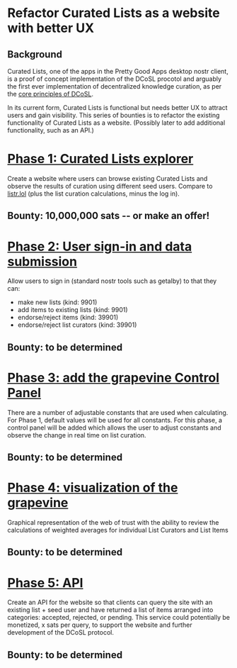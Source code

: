 Refactor Curated Lists as a website with better UX
=====

## Background

Curated Lists, one of the apps in the Pretty Good Apps desktop nostr client, is a proof of concept implementation of the DCoSL procotol and arguably the first ever implementation of decentralized knowledge curation, as per the [core principles of DCoSL](../../dips/coreProtocol).

In its current form, Curated Lists is functional but needs better UX to attract users and gain visibility. This series of bounties is to refactor the existing functionality of Curated Lists as a website. (Possibly later to add additional functionality, such as an API.)

# [Phase 1: Curated Lists explorer](./phase1.md)

Create a website where users can browse existing Curated Lists and observe the results of curation using different seed users. Compare to [listr.lol](https://listr.lol) (plus the list curation calculations, minus the log in).

## Bounty: 10,000,000 sats -- or make an offer!

# [Phase 2: User sign-in and data submission](./phase2.md)

Allow users to sign in (standard nostr tools such as getalby) to that they can:
- make new lists (kind: 9901)
- add items to existing lists (kind: 9901)
- endorse/reject items (kind: 39901)
- endorse/reject list curators (kind: 39901)

## Bounty: to be determined

# [Phase 3: add the grapevine Control Panel](./phase3.md)

There are a number of adjustable constants that are used when calculating. For Phase 1, default values will be used for all constants. For this phase, a control panel will be added which allows the user to adjust constants and observe the change in real time on list curation.

## Bounty: to be determined

# [Phase 4: visualization of the grapevine](./phase4.md)

Graphical representation of the web of trust with the ability to review the calculations of weighted averages for individual List Curators and List Items

## Bounty: to be determined

# [Phase 5: API](./phase5.md)

Create an API for the website so that clients can query the site with an existing list + seed user and have returned a list of items arranged into categories: accepted, rejected, or pending. This service could potentially be monetized, x sats per query, to support the website and further development of the DCoSL protocol.

## Bounty: to be determined


